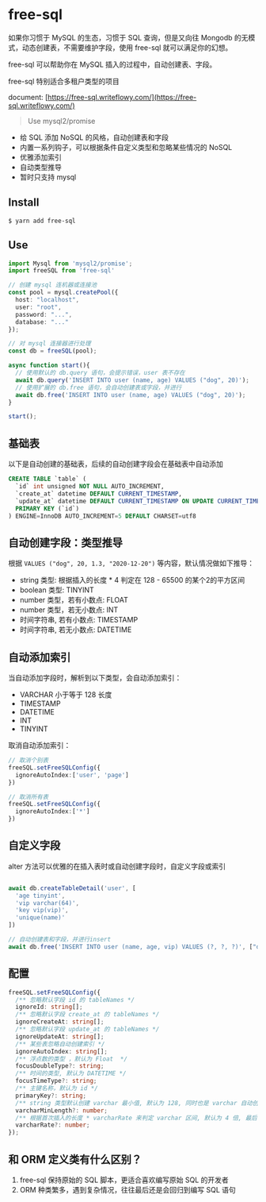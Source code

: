 # free-sql

如果你习惯于 MySQL 的生态，习惯于 SQL 查询，但是又向往 Mongodb 的无模式，动态创建表，不需要维护字段，使用 free-sql 就可以满足你的幻想。

free-sql 可以帮助你在 MySQL 插入的过程中，自动创建表、字段。

free-sql 特别适合多租户类型的项目

document: [https://free-sql.writeflowy.com/](https://free-sql.writeflowy.com/)

> Use mysql2/promise

- 给 SQL 添加 NoSQL 的风格，自动创建表和字段
- 内置一系列钩子，可以根据条件自定义类型和忽略某些情况的 NoSQL
- 优雅添加索引
- 自动类型推导
- 暂时只支持 mysql

## Install

```
$ yarn add free-sql
```

## Use

```ts
import Mysql from 'mysql2/promise';
import freeSQL from 'free-sql'

// 创建 mysql 连机器或连接池
const pool = mysql.createPool({
  host: "localhost",
  user: "root",
  password: "...",
  database: "..."
});

// 对 mysql 连接器进行处理
const db = freeSQL(pool);

async function start(){
  // 使用默认的 db.query 语句，会提示错误，user 表不存在
  await db.query('INSERT INTO user (name, age) VALUES ("dog", 20)');
  // 使用扩展的 db.free 语句，会自动创建表或字段，并进行
  await db.free('INSERT INTO user (name, age) VALUES ("dog", 20)');
}

start();
```

## 基础表

以下是自动创建的基础表，后续的自动创建字段会在基础表中自动添加

```sql
CREATE TABLE `table` (
  `id` int unsigned NOT NULL AUTO_INCREMENT,
  `create_at` datetime DEFAULT CURRENT_TIMESTAMP,
  `update_at` datetime DEFAULT CURRENT_TIMESTAMP ON UPDATE CURRENT_TIMESTAMP,
  PRIMARY KEY (`id`)
) ENGINE=InnoDB AUTO_INCREMENT=5 DEFAULT CHARSET=utf8
```

## 自动创建字段：类型推导

根据 `VALUES ("dog", 20, 1.3, "2020-12-20")` 等内容，默认情况做如下推导：

- string 类型: 根据插入的长度 * 4 判定在 128 - 65500 的某个2的平方区间
- boolean 类型: TINYINT
- number 类型，若有小数点: FLOAT
- number 类型，若无小数点: INT
- 时间字符串, 若有小数点: TIMESTAMP
- 时间字符串, 若无小数点: DATETIME

## 自动添加索引

当自动添加字段时，解析到以下类型，会自动添加索引：

- VARCHAR 小于等于 128 长度
- TIMESTAMP
- DATETIME
- INT
- TINYINT

取消自动添加索引：

```ts
// 取消个别表
freeSQL.setFreeSQLConfig({
  ignoreAutoIndex:['user', 'page']
})

// 取消所有表
freeSQL.setFreeSQLConfig({
  ignoreAutoIndex:['*']
})
```


## 自定义字段

alter 方法可以优雅的在插入表时或自动创建字段时，自定义字段或索引

```ts

await db.createTableDetail('user', [
  'age tinyint',
  'vip varchar(64)',
  'key vip(vip)',
  'unique(name)'
])

// 自动创建表和字段，并进行insert
await db.free('INSERT INTO user (name, age, vip) VALUES (?, ?, ?)', ["dog", 20, 50]);
```

## 配置

```ts
freeSQL.setFreeSQLConfig({
  /** 忽略默认字段 id 的 tableNames */
  ignoreId: string[];
  /** 忽略默认字段 create_at 的 tableNames */
  ignoreCreateAt: string[];
  /** 忽略默认字段 update_at 的 tableNames */
  ignoreUpdateAt: string[];
  /** 某些表忽略自动创建索引 */
  ignoreAutoIndex: string[];
  /** 浮点数的类型 ，默认为 Float  */
  focusDoubleType?: string;
  /** 时间的类型, 默认为 DATETIME */
  focusTimeType?: string;
  /** 主键名称，默认为 id */
  primaryKey?: string;
  /** string 类型默认创建 varchar 最小值, 默认为 128, 同时也是 varchar 自动创建索引的尺寸依据 */
  varcharMinLength?: number;
  /** 根据首次插入的长度 * varcharRate 来判定 varchar 区间, 默认为 4 倍, 最后会和 varcharMinLength 之间取最大值，并且计算为2的次方*/
  varcharRate?: number;
});
```

## 和 ORM 定义类有什么区别？

1. free-sql 保持原始的 SQL 脚本，更适合喜欢编写原始 SQL 的开发者
2. ORM 种类繁多，遇到复杂情况，往往最后还是会回归到编写 SQL 语句